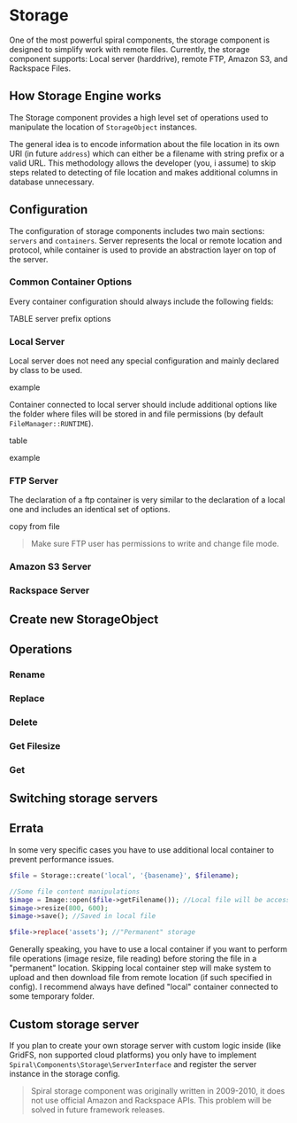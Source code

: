# Storage
One of the most powerful spiral components, the storage component is designed to simplify work with remote files. Currently, the storage component supports:
Local server (harddrive), remote FTP, Amazon S3, and Rackspace Files.

## How Storage Engine works
The Storage component provides a high level set of operations used to manipulate the location of `StorageObject` instances.

The general idea is to encode information about the file location in its own URI (in future `address`) which can either be a filename with string prefix or a valid URL. This methodology allows the developer (you, i assume) to skip steps related to detecting of file location and makes additional
columns in database unnecessary.

## Configuration
The configuration of storage components includes two main sections: `servers` and `containers`. Server represents the local or remote location and protocol, while container is used to provide an abstraction layer on top of the server.

### Common Container Options
Every container configuration should always include the following fields:

TABLE
server
prefix
options


### Local Server
Local server does not need any special configuration and mainly declared by class to be used.

example

Container connected to local server should include additional options like the folder where files will be stored in and file permissions (by default `FileManager::RUNTIME`).

table

example

### FTP Server

The declaration of a ftp container is very similar to the declaration of a local one and includes an identical set of options.

copy from file 

> Make sure FTP user has permissions to write and change file mode.

### Amazon S3 Server

### Rackspace Server


## Create new StorageObject

## Operations

### Rename

### Replace

### Delete

### Get Filesize

### Get

## Switching storage servers


## Errata
In some very specific cases you have to use additional local container to prevent performance issues. 

```php
$file = Storage::create('local', '{basename}', $filename);

//Some file content manipulations
$image = Image::open($file->getFilename()); //Local file will be accessed
$image->resize(800, 600);
$image->save(); //Saved in local file

$file->replace('assets'); //"Permanent" storage
```

Generally speaking, you have to use a local container if you want to perform file operations (image resize, file reading) before storing the file in a "permanent" location. Skipping local container step will make system to upload and then download file from remote location (if such specified in config). I recommend always have defined "local" container connected to some temporary folder.

## Custom storage server
If you plan to create your own storage server with custom logic inside (like GridFS, non supported cloud platforms) you only have to implement `Spiral\Components\Storage\ServerInterface` and register the server instance in the storage config.

> Spiral storage component was originally written in 2009-2010, it does not use official Amazon and Rackspace APIs. This problem will be solved in future framework releases. 
